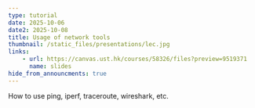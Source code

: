 ```yaml
---
type: tutorial
date: 2025-10-06
date2: 2025-10-08
title: Usage of network tools
thumbnail: /static_files/presentations/lec.jpg
links: 
    - url: https://canvas.ust.hk/courses/58326/files?preview=9519371
      name: slides
hide_from_announcments: true
---
```

How to use ping, iperf, traceroute, wireshark, etc.